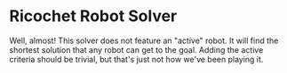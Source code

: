 #  Ricochet Robot Solver

Well, almost! This solver does not feature an "active" robot. It will find the shortest solution that any robot can get to the goal. Adding the active criteria should be trivial, but that's just not how we've been playing it.

